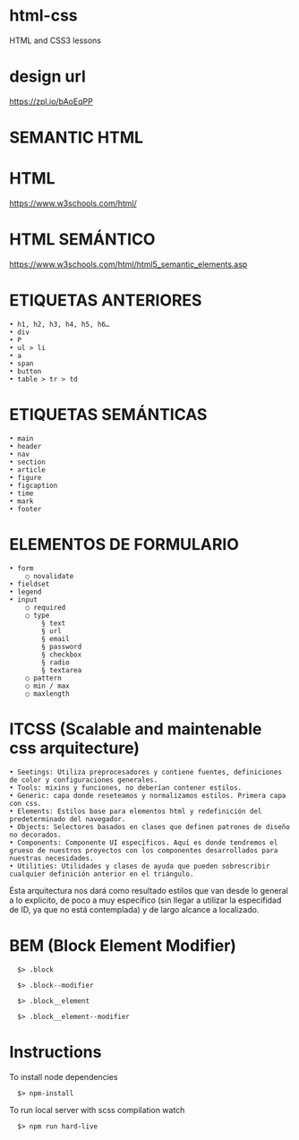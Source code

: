 # html-css
HTML and CSS3 lessons
# design url
<https://zpl.io/bAoEqPP>
# SEMANTIC HTML
# HTML
<https://www.w3schools.com/html/>
# HTML SEMÁNTICO
<https://www.w3schools.com/html/html5_semantic_elements.asp>

# ETIQUETAS ANTERIORES
	• h1, h2, h3, h4, h5, h6…
	• div
	• P
	• ul > li
	• a
	• span
	• button
	• table > tr > td

# ETIQUETAS SEMÁNTICAS
	• main
	• header
	• nav
	• section
	• article
	• figure
	• figcaption
	• time
	• mark
	• footer

# ELEMENTOS DE FORMULARIO
	• form
		○ novalidate
	• fieldset
	• legend
	• input
		○ required
		○ type
			§ text
			§ url
			§ email
			§ password
			§ checkbox
			§ radio
			§ textarea
		○ pattern
		○ min / max
		○ maxlength

# ITCSS (Scalable and maintenable css arquitecture)
	• Seetings: Utiliza preprocesadores y contiene fuentes, definiciones de color y configuraciones generales.
	• Tools: mixins y funciones, no deberían contener estilos.
	• Generic: capa donde reseteamos y normalizamos estilos. Primera capa con css.
	• Elements: Estilos base para elementos html y redefinición del predeterminado del navegador.
	• Objects: Selectores basados ​​en clases que definen patrones de diseño no decorados.
	• Components: Componente UI específicos. Aquí es donde tendremos el grueso de nuestros proyectos con los componentes desarrollados para nuestras necesidades.
	• Utilities: Utilidades y clases de ayuda que pueden sobrescribir cualquier definición anterior en el triángulo.

  Ésta arquitectura nos dará como resultado estilos que van desde lo general a lo explicito, de poco a muy específico (sin llegar a utilizar la especifidad de ID, ya que no está contemplada) y de largo alcance a localizado.


# BEM (Block Element Modifier)
```
  $> .block
```
```
  $> .block--modifier
```
```
  $> .block__element
```
```
  $> .block__element--modifier
```

# Instructions
To install node dependencies
```
  $> npm-install
```
To run local server with scss compilation watch 
```
  $> npm run hard-live
```
